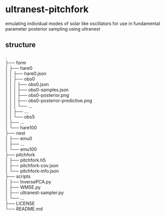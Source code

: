 # ultranest-pitchfork
emulating individual modes of solar like oscillators for use in fundamental parameter posterior sampling using ultranest

## structure
.\
├── form\
│   ├── hare0\
│   │   ├── hare0.json\
│   │   ├── obs0\
│   │   │   ├── obs0.json\
│   │   │   ├── obs0-samples.json\
│   │   │   ├── obs0-posterior.png\
│   │   │   ├── obs0-posterior-predictive.png\
│   │   │   └── ...\
│   │   ├── ...\
│   │   └── obs5\
│   ├── ...\
│   └── hare100\
├── nest\
│   ├── emu0\
│   ├── ...\
│   └── emu100\
├── pitchfork\
│   ├── pitchfork.h5\
│   ├── pitchfork-cov.json\
│   └── pitchfork-info.json\
├── scripts\
│   ├── InversePCA.py\
│   ├── WMSE.py\
│   ├── ultranest-sampler.py\
│   └── ...\
├── LICENSE\
└── README.md
